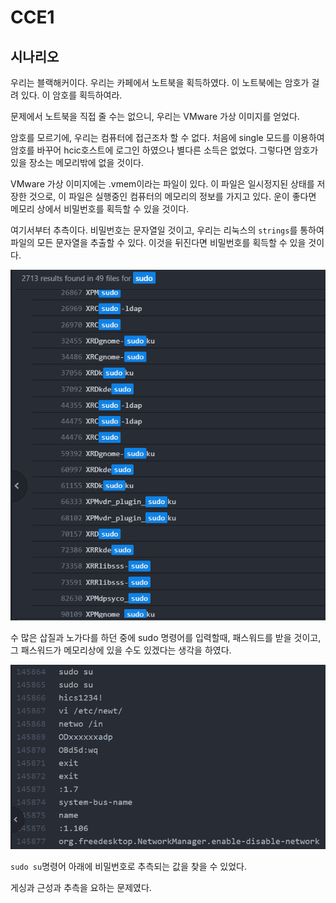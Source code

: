 # CCE1

## 시나리오
우리는 블랙해커이다. 우리는 카페에서 노트북을 획득하였다.
이 노트북에는 암호가 걸려 있다. 이 암호를 획득하여라.

문제에서 노트북을 직접 줄 수는 없으니, 우리는 VMware 가상 이미지를 얻었다.

암호를 모르기에, 우리는 컴퓨터에 접근조차 할 수 없다.
처음에 single 모드를 이용하여 암호를 바꾸어 hcic호스트에 로그인 하였으나 별다른 소득은 없었다.
그렇다면 암호가 있을 장소는 메모리밖에 없을 것이다.

VMware 가상 이미지에는 .vmem이라는 파일이 있다.
이 파일은 일시정지된 상태를 저장한 것으로, 이 파일은 실행중인 컴퓨터의 메모리의 정보를 가지고 있다.
운이 좋다면 메모리 상에서 비밀번호를 획득할 수 있을 것이다.

여기서부터 추측이다.
비밀번호는 문자열일 것이고, 우리는 리눅스의 `strings`를 통하여 파일의 모든 문자열을 추출할 수 있다.
이것을 뒤진다면 비밀번호를 획득할 수 있을 것이다.

![sudo](sudo.PNG)

수 많은 삽질과 노가다를 하던 중에 sudo 명령어를 입력할때, 패스워드를 받을 것이고, 그 패스워드가 메모리상에 있을 수도 있겠다는 생각을 하였다.

![sudo_password](sudo_password.PNG)

`sudo su`명령어 아래에 비밀번호로 추측되는 값을 찾을 수 있었다.

게싱과 근성과 추측을 요하는 문제였다.
